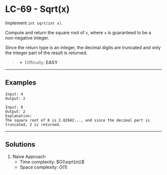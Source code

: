 # LC-69 - Sqrt(x)

Implement `int sqrt(int x)`.

Compute and return the square root of `x`, where `x` is guaranteed to be a non-negative integer.

Since the return type is an integer, the decimal digits are truncated and only the integer part of the result is returned.

> * Difficulty: **EASY**

---
## Examples

```
Input: 4
Output: 2
```

```
Input: 8
Output: 2
Explanation:
The square root of 8 is 2.82842..., and since the decimal part is truncated, 2 is returned.
```

---
## Solutions

1. Naive Approach
    * Time complexity: $O(\sqrt{n})$
    * Space complexity: $O(1)$